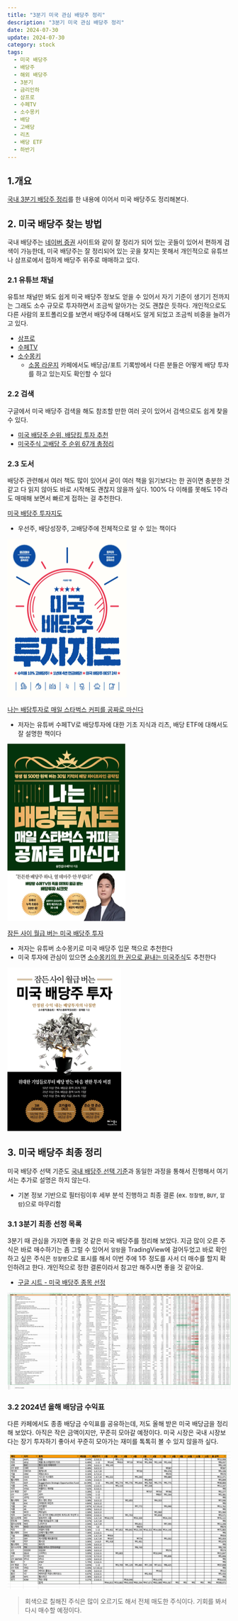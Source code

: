 ```yaml
---
title: "3분기 미국 관심 배당주 정리"
description: "3분기 미국 관심 배당주 정리"
date: 2024-07-30
update: 2024-07-30
category: stock
tags:
  - 미국 배당주
  - 배당주
  - 해외 배당주
  - 3분기
  - 금리인하
  - 삼프로
  - 수페TV
  - 소수몽키
  - 배당
  - 고배당
  - 리츠
  - 배당 ETF
  - 하반기
---
```


## 1.개요

[국내 3분기 배당주 정리](https://finance.advenoh.pe.kr/3분기-국내-배당주-정리/#31-배당주-선택-기준)를 한 내용에 이어서 미국 배당주도 정리해본다.

## 2. 미국 배당주 찾는 방법

국내 배당주는 [네이버 증권](https://finance.naver.com/) 사이트와 같이 잘 정리가 되어 있는 곳들이 있어서 편하게 검색이 가능한데, 미국 배당주는 잘 정리되어 있는 곳을 찾지는 못해서 개인적으로 유튜브나 삼프로에서 접하게 배당주 위주로 매매하고 있다.

### 2.1 유튜브 채널

유튜브 채널만 봐도 쉽게 미국 배당주 정보도 얻을 수 있어서 자기 기준이 생기기 전까지는 그래도 소수 규모로 투자하면서 조금씩 알아가는 것도 괜찮은 듯하다. 개인적으로도 다른 사람의 포트폴리오를 보면서 배당주에 대해서도 알게 되었고 조금씩 비중을 늘려가고 있다.

- [삼프로](https://www.youtube.com/@3protv)
- [수페TV](https://www.youtube.com/@supe-tv)
- [소수몽키](https://www.youtube.com/@sosumonkey)
  - [소몽 라운지](https://cafe.naver.com/sosumonkey) 카페에서도 배당금/포트 기록방에서 다른 분들은 어떻게 배당 투자를 하고 있는지도 확인할 수 있다

### 2.2 검색

구글에서 미국 배당주 검색을 해도 참조할 만한 여러 곳이 있어서 검색으로도 쉽게 찾을 수 있다.

- [미국 배당주 순위, 배당킹 투자 추천](https://www.notion.so/2024-3-IT-Blog-675df29a889f4402af35250de79bbf35?pvs=21)
- [미국주식 고배당 주 순위 67개 총정리](https://blog.naver.com/hermebook/223226941657)

### 2.3 도서

배당주 관련해서 여러 책도 많이 있어서 굳이 여러 책을 읽기보다는 한 권이면 충분한 것 같고 다 읽지 않아도 바로 시작해도 괜찮지 않을까 싶다. 100% 다 이해를 못해도 1주라도 매매해 보면서 빠르게 접하는 걸 추천한다.

[미국 배당주 투자지도](https://ridibooks.com/books/754026095?_s=search&_q=미국배당주&_rdt_sid=search&_rdt_idx=2)

- 우선주, 배당성장주, 고배당주에 전체적으로 알 수 있는 책이다

![미국 배당주 투자지도](image-20240731001205299.png)



[나는 배당투자로 매일 스타벅스 커피를 공짜로 마신다](https://ridibooks.com/books/222003168?_s=search&_q=배당투자로&_rdt_sid=search&_rdt_idx=0)

- 저자는 유튜버 수페TV로 배당투자에 대한 기초 지식과 리츠, 배당 ETF에 대해서도 잘 설명한 책이다

![나는 배당투자로 매일 스타벅스 커피를 공짜로 마신다](image-20240731001339722.png)



[잠든 사이 월급 버는 미국 배당주 투자](https://ridibooks.com/books/1314000053?_s=search&_q=배당주&_rdt_sid=search&_rdt_idx=1)

- 저자는 유튜버 소수몽키로 미국 배당주 입문 책으로 추천한다
- 미국 투자에 관심이 있으면 [소수몽키의  한 권으로 끝내는 미국주식](https://ridibooks.com/books/754031015?_rdt_sid=author_books&_rdt_idx=1)도 추천한다

![미국 배당주 투자](image-20240731001430878.png)



## 3. 미국 배당주 최종 정리

미국 배당주 선택 기준도 [국내 배당주 선택 기준](https://finance.advenoh.pe.kr/3분기-국내-배당주-정리/#31-배당주-선택-기준)과 동일한 과정을 통해서 진행해서 여기서는 추가로 설명은 하지 않는다.

- 기본 정보 기반으로 필터링이후 세부 분석 진행하고 최종 결론 (ex. `정찰병`, `BUY`, `알람`)으로 마무리함

### 3.1 3분기 최종 선정 목록

3분기 때 관심을 가지면 좋을 것 같은 미국 배당주를 정리해 보았다. 지금 많이 오른 주식은 바로 매수하기는 좀 그럴 수 있어서 `알람`을 TradingView에 걸어두었고 바로 확인하고 싶은 주식은 `정찰병`으로 표시를 해서 이번 주에 1주 정도를 사서 더 매수를 할지 확인하려고 한다. 개인적으로 정한 결론이라서 참고만 해주시면 좋을 것 같아요.

- [구글 시트 - 미국 배당주 종목 선정](https://docs.google.com/spreadsheets/d/17NwN-VOAXvpVX_dyiJs2LH6nuYWtgX-3SDTGUyzpHco/edit?usp=sharing)

![구글 시트 - 미국 배당주](image-20240730224110028.png)

### 3.2 2024년 올해 배당금 수익표

다른 카페에서도 종종 배당금 수익표를 공유하는데, 저도 올해 받은 미국 배당금을 정리해 보았다. 아직은 작은 금액이지만, 꾸준히 모아갈 예정이다. 미국 시장은 국내 시장보다는 장기 투자하기 좋아서 꾸준히 모아가는 재미를 톡톡히 볼 수 있지 않을까 싶다.

![2024년 올해 배당금 수익표](image-20240730224128856.png)

> 회색으로 칠해진 주식은 많이 오르기도 해서 전체 매도한 주식이다. 기회를 봐서 다시 매수할 예정이다.
